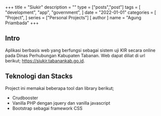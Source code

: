 +++
title = "Siukir"
description = ""
type = ["posts","post"]
tags = [
    "development",
    "app",
    "government",
]
date = "2022-01-01"
categories = [
    "Project",
]
series = ["Personal Projects"]
[ author ]
  name = "Agung Priambada"
+++

## Intro

Aplikasi berbasis web yang berfungsi sebagai sistem uji KIR secara online pada Dinas Perhubungan Kabupaten Tabanan. 
Web dapat diliat di url berikut; https://siukir.tabanankab.go.id.

## Teknologi dan Stacks

Project ini memakai beberapa tool dan library berikut;

- Crudbooster
- Vanilla PHP dengan jquery dan vanilla javascript
- Bootstrap sebagai framework CSS